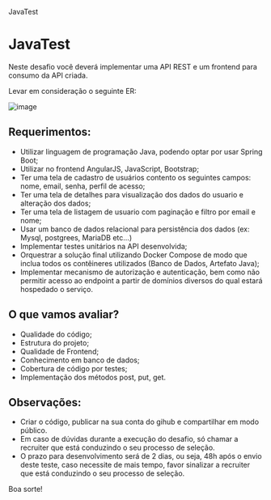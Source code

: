 JavaTest
# JavaTest



Neste desafio você deverá implementar uma API REST e um frontend para consumo da API criada.

Levar em consideração o seguinte ER:

![image](https://user-images.githubusercontent.com/4172391/235768601-8114c9ae-92c6-4023-b756-8b340d78e586.png)


## Requerimentos:

* Utilizar linguagem de programação Java, podendo optar por usar Spring Boot;
* Utilizar no frontend AngularJS, JavaScript, Bootstrap;
* Ter uma tela de cadastro de usuários contento os seguintes campos: nome, email, senha, perfil de acesso;
* Ter uma tela de detalhes para visualização dos dados do usuario e alteração dos dados;
* Ter uma tela de listagem de usuario com paginação e filtro por email e nome;
* Usar um banco de dados relacional para persistência dos dados (ex: Mysql, postgrees, MariaDB etc...)
* Implementar testes unitários na API desenvolvida;
* Orquestrar a solução final utilizando Docker Compose de modo que inclua todos os contêineres utilizados (Banco de Dados, Artefato Java);
* Implementar mecanismo de autorização e autenticação, bem como não permitir acesso ao endpoint a partir de domínios diversos do qual estará hospedado o serviço.


## O que vamos avaliar?

- Qualidade do código;
- Estrutura do projeto;
- Qualidade de Frontend;
- Conhecimento em banco de dados;
- Cobertura de código por testes;
- Implementação dos métodos post, put, get.




## Observações:
* Criar o código, publicar na sua conta do gihub e compartilhar em modo público.
* Em caso de dúvidas durante a execução do desafio, só chamar a recruiter que está conduzindo o seu processo de seleção.
* O prazo para desenvolvimento será de 2 dias, ou seja, 48h após o envio deste teste, caso necessite de mais tempo, favor sinalizar a recruiter que está conduzindo o seu processo de seleção. 



Boa sorte!
